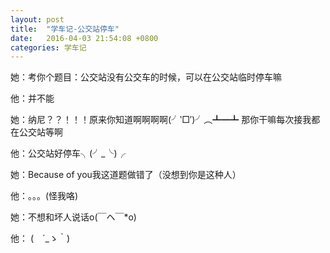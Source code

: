 ```yaml
---
layout: post
title:  "学车记-公交站停车"
date:   2016-04-03 21:54:08 +0800
categories: 学车记
---
```

她：考你个题目：公交站没有公交车的时候，可以在公交站临时停车嘛

他：并不能

她：纳尼？？！！！原来你知道啊啊啊啊(╯‵□′)╯︵┻━┻    那你干嘛每次接我都在公交站等啊

他：公交站好停车╮(╯_╰)╭ 

她：Because of you我这道题做错了（没想到你是这种人）

他：。。。(怪我咯)

她：不想和坏人说话o(￣ヘ￣*o)

他： (　´_ゝ｀)   